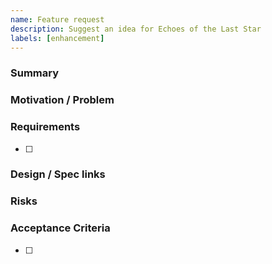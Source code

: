 ```yaml
---
name: Feature request
description: Suggest an idea for Echoes of the Last Star
labels: [enhancement]
---
```


### Summary

### Motivation / Problem

### Requirements
- [ ] 

### Design / Spec links

### Risks

### Acceptance Criteria
- [ ]
